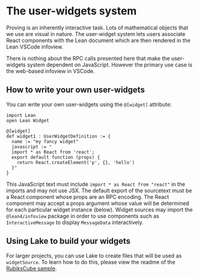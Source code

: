 # The user-widgets system

Proving is an inherently interactive task. Lots of mathematical objects that we use are visual in nature.
The user-widget system lets users associate React components with the Lean document which are then rendered in the Lean VSCode infoview.

There is nothing about the RPC calls presented here that make the user-widgets system
dependent on JavaScript. However the primary use case is the web-based infoview in VSCode.

## How to write your own user-widgets

You can write your own user-widgets using the `@[widget]` attribute:

```lean
import Lean
open Lean Widget

@[widget]
def widget1 : UserWidgetDefinition := {
  name := "my fancy widget"
  javascript := "
  import * as React from 'react';
  export default function (props) {
    return React.createElement('p', {}, 'hello')
  }"
}
```

This JavaScript text must include `import * as React from "react"` in the imports and may not use JSX.
The default export of the sourcetext must be a React component whose props are an RPC encoding.
The React component may accept a props argument whose value will be determined for each particular widget instance (below).
Widget sources may import the `@lean4/infoview` package in order to use
components such as `InteractiveMessage` to display `MessageData` interactively.

## Using Lake to build your widgets

For larger projects, you can use Lake to create files that will be used as `widgetSource`.
To learn how to do this, please view the readme of the [RubiksCube sample](https://github.com/leanprover/lean4-samples/tree/main/RubiksCube).
